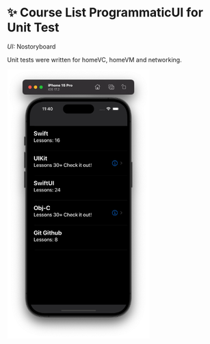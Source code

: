 # :sparkles: Course List ProgrammaticUI for Unit Test

*UI:* Nostoryboard 

Unit tests were written for homeVC, homeVM and networking.

<p float="left">
<img width="333" src="./screenshots/ss1.png">
</p>



